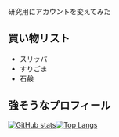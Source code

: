 研究用にアカウントを変えてみた

## 買い物リスト
- スリッパ
- すりごま
- 石鹸

## 強そうなプロフィール
[![GitHub stats](https://github-readme-stats.vercel.app/api?username=KONYUTA&theme=vue-dark&show_icons=true)](https://github.com/KONYUTA/github-readme-stats)[![Top Langs](https://github-readme-stats.vercel.app/api/top-langs/?username=KONYUTA&theme=vue-dark&show_icons=true&layout=compact)](https://github.com/KONYUTA/github-readme-stats)
